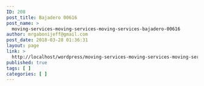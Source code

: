 ```yaml
---
ID: 208
post_title: Bajadero 00616
post_name: >
  moving-services-moving-services-moving-services-bajadero-00616
author: mrgabonijeff@gmail.com
post_date: 2018-03-28 01:36:31
layout: page
link: >
  http://localhost/wordpress/moving-services-moving-services-moving-services-bajadero-00616/
published: true
tags: [ ]
categories: [ ]
---
```

